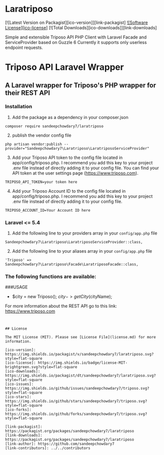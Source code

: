 # Laratriposo

[![Latest Version on Packagist][ico-version]][link-packagist]
[![Software License][ico-license]](license.md)
[![Total Downloads][ico-downloads]][link-downloads]


Simple and extensible Triposo API PHP Client with Laravel Facade and ServiceProvider based on Guzzle 6
Currently it supports only userless endpoint requests.


# Triposo API Laravel Wrapper #
## A Laravel wrapper for Triposo's PHP wrapper for their REST API ##

### Installation ###

1) Add the package as a dependency in your composer.json

```
composer require sandeepchowdary7/laratriposo
```

2) publish the vendor config file
```
php artisan vendor:publish --provider="Sandeepchowdary7\Laratriposo\LaratriposoServiceProvider"
```

3) Add your Triposo API token to the config file located in app/config/triposo.php. I recommend you add this key to your project .env file instead of directly adding it to your config file. You can find your API token at the user settings page (https://www.triposo.com).
```
TRIPOSO_API_TOKEN=your token here
```

4) Add your Triposo Account ID  to the config file located in app/config/triposo.php. I recommend you add this key to your project .env file instead of directly adding it to your config file.
```
TRIPOSO_ACCOUNT_ID=Your Account ID here
```

### Laravel <= 5.4
1) Add the following line to your providers array in your `config/app.php` file
```
Sandeepchowdary7\Laratriposo\LaratriposoServiceProvider::class,
```

2) Add the following line to your aliases array in your `config/app.php` file
```
'Triposo' => Sandeepchowdary7\Laratriposo\Facade\LaratriposoFacade::class,
```


### The following functions are available: ###

###USAGE

- $city = new Triposo();
  $city->getCity($cityName);

For more information about the REST API go to this link:
https://www.triposo.com

```


## License

The MIT License (MIT). Please see [License File](license.md) for more information.

[ico-version]: https://img.shields.io/packagist/v/sandeepchowdary7/laratriposo.svg?style=flat-square
[ico-license]: https://img.shields.io/badge/license-MIT-brightgreen.svg?style=flat-square
[ico-downloads]: https://img.shields.io/packagist/dt/sandeepchowdary7/laratriposo.svg?style=flat-square
[ico-issues]:	https://img.shields.io/github/issues/sandeepchowdary7/triposo.svg?style=flat-square
[ico-stars]:    https://img.shields.io/github/stars/sandeepchowdary7/triposo.svg?style=flat-square
[ico-forks]:    https://img.shields.io/github/forks/sandeepchowdary7/triposo.svg?style=flat-square

[link-packagist]: https://packagist.org/packages/sandeepchowdary7/laratriposo
[link-downloads]: https://packagist.org/packages/sandeepchowdary7/laratriposo
[link-author]: https://github.com/sandeepchowdary7
[link-contributors]: ../../contributors
